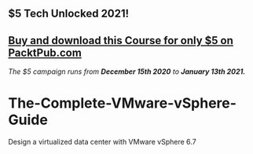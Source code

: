 ## $5 Tech Unlocked 2021!
[Buy and download this Course for only $5 on PacktPub.com](https://www.packtpub.com/product/the-complete-vmware-vsphere-guide/9781838985752)
-----
*The $5 campaign         runs from __December 15th 2020__ to __January 13th 2021.__*

# The-Complete-VMware-vSphere-Guide
Design a virtualized data center with VMware vSphere 6.7

